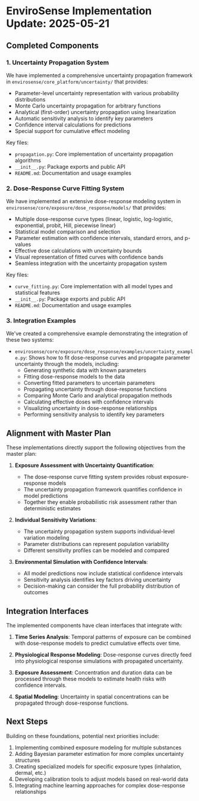 # EnviroSense Implementation Update: 2025-05-21

## Completed Components

### 1. Uncertainty Propagation System

We have implemented a comprehensive uncertainty propagation framework in `envirosense/core_platform/uncertainty/` that provides:

- Parameter-level uncertainty representation with various probability distributions
- Monte Carlo uncertainty propagation for arbitrary functions
- Analytical (first-order) uncertainty propagation using linearization
- Automatic sensitivity analysis to identify key parameters
- Confidence interval calculations for predictions
- Special support for cumulative effect modeling

Key files:
- `propagation.py`: Core implementation of uncertainty propagation algorithms
- `__init__.py`: Package exports and public API
- `README.md`: Documentation and usage examples

### 2. Dose-Response Curve Fitting System

We have implemented an extensive dose-response modeling system in `envirosense/core/exposure/dose_response/models/` that provides:

- Multiple dose-response curve types (linear, logistic, log-logistic, exponential, probit, Hill, piecewise linear)
- Statistical model comparison and selection
- Parameter estimation with confidence intervals, standard errors, and p-values
- Effective dose calculations with uncertainty bounds
- Visual representation of fitted curves with confidence bands
- Seamless integration with the uncertainty propagation system

Key files:
- `curve_fitting.py`: Core implementation with all model types and statistical features
- `__init__.py`: Package exports and public API
- `README.md`: Documentation and usage examples

### 3. Integration Examples

We've created a comprehensive example demonstrating the integration of these two systems:

- `envirosense/core/exposure/dose_response/examples/uncertainty_example.py`: Shows how to fit dose-response curves and propagate parameter uncertainty through the models, including:
  - Generating synthetic data with known parameters
  - Fitting dose-response models to the data
  - Converting fitted parameters to uncertain parameters
  - Propagating uncertainty through dose-response functions
  - Comparing Monte Carlo and analytical propagation methods
  - Calculating effective doses with confidence intervals
  - Visualizing uncertainty in dose-response relationships
  - Performing sensitivity analysis to identify key parameters

## Alignment with Master Plan

These implementations directly support the following objectives from the master plan:

1. **Exposure Assessment with Uncertainty Quantification**:
   - The dose-response curve fitting system provides robust exposure-response models
   - The uncertainty propagation framework quantifies confidence in model predictions
   - Together they enable probabilistic risk assessment rather than deterministic estimates

2. **Individual Sensitivity Variations**:
   - The uncertainty propagation system supports individual-level variation modeling
   - Parameter distributions can represent population variability
   - Different sensitivity profiles can be modeled and compared

3. **Environmental Simulation with Confidence Intervals**:
   - All model predictions now include statistical confidence intervals
   - Sensitivity analysis identifies key factors driving uncertainty
   - Decision-making can consider the full probability distribution of outcomes

## Integration Interfaces

The implemented components have clean interfaces that integrate with:

1. **Time Series Analysis**: Temporal patterns of exposure can be combined with dose-response models to predict cumulative effects over time.

2. **Physiological Response Modeling**: Dose-response curves directly feed into physiological response simulations with propagated uncertainty.

3. **Exposure Assessment**: Concentration and duration data can be processed through these models to estimate health risks with confidence intervals.

4. **Spatial Modeling**: Uncertainty in spatial concentrations can be propagated through dose-response functions.

## Next Steps

Building on these foundations, potential next priorities include:

1. Implementing combined exposure modeling for multiple substances
2. Adding Bayesian parameter estimation for more complex uncertainty structures
3. Creating specialized models for specific exposure types (inhalation, dermal, etc.)
4. Developing calibration tools to adjust models based on real-world data
5. Integrating machine learning approaches for complex dose-response relationships
